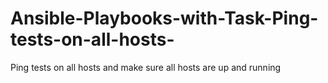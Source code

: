 # Ansible-Playbooks-with-Task-Ping-tests-on-all-hosts-
Ping tests on all hosts and make sure all hosts are up and running
